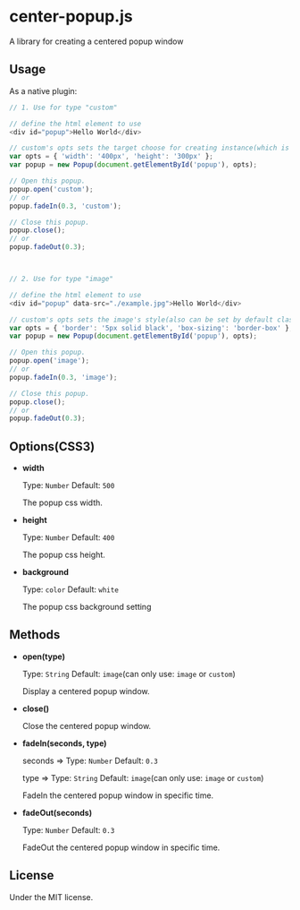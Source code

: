 # center-popup.js
A library for creating a centered popup window

## Usage

As a native plugin:

```js
// 1. Use for type "custom"

// define the html element to use
<div id="popup">Hello World</div>

// custom's opts sets the target choose for creating instance(which is ID popup element)
var opts = { 'width': '400px', 'height': '300px' };
var popup = new Popup(document.getElementById('popup'), opts);

// Open this popup.
popup.open('custom');
// or
popup.fadeIn(0.3, 'custom');

// Close this popup.
popup.close();
// or
popup.fadeOut(0.3);



// 2. Use for type "image"

// define the html element to use
<div id="popup" data-src="./example.jpg">Hello World</div>

// custom's opts sets the image's style(also can be set by default class is 'popup_image')
var opts = { 'border': '5px solid black', 'box-sizing': 'border-box' };
var popup = new Popup(document.getElementById('popup'), opts);

// Open this popup.
popup.open('image');
// or
popup.fadeIn(0.3, 'image');

// Close this popup.
popup.close();
// or
popup.fadeOut(0.3);
```

## Options(CSS3)

- **width**

  Type: `Number` Default: `500`

  The popup css width.

- **height**

  Type: `Number` Default: `400`

  The popup css height.
  
- **background**

  Type: `color` Default: `white`

  The popup css background setting
  
## Methods

- **open(type)**

  Type: `String` Default: `image`(can only use: `image` or `custom`)

  Display a centered popup window.
  
- **close()**

  Close the centered popup window.
  
- **fadeIn(seconds, type)**

  seconds => Type: `Number` Default: `0.3`

  type => Type: `String` Default: `image`(can only use: `image` or `custom`)

  FadeIn the centered popup window in specific time.

- **fadeOut(seconds)**

  Type: `Number` Default: `0.3`

  FadeOut the centered popup window in specific time.

## License

Under the MIT license.
